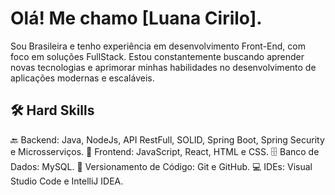 # Olá! Me chamo **[Luana Cirilo]**.

Sou Brasileira e tenho experiência em desenvolvimento Front-End, com foco em soluções FullStack. Estou constantemente buscando aprender novas tecnologias e aprimorar minhas habilidades no desenvolvimento de aplicações modernas e escaláveis.

## 🛠 Hard Skills

🔙 Backend: Java, NodeJs, API RestFull, SOLID, Spring Boot, Spring Security e Microsserviços.
🎨 Frontend: JavaScript, React, HTML e CSS.
🗄 Banco de Dados: MySQL.
🔧 Versionamento de Código: Git e GitHub.
💻 IDEs: Visual Studio Code e IntelliJ IDEA.
